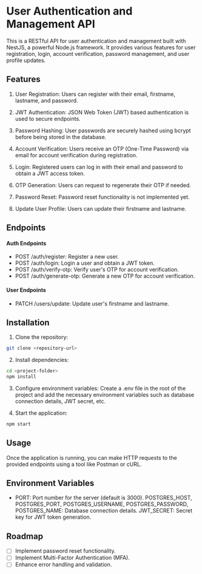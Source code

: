 # User Authentication and Management API
This is a RESTful API for user authentication and management built with NestJS, a powerful Node.js framework. It provides various features for user registration, login, account verification, password management, and user profile updates.

## Features
1. User Registration: Users can register with their email, firstname, lastname, and password.

2. JWT Authentication: JSON Web Token (JWT) based authentication is used to secure endpoints.

3. Password Hashing: User passwords are securely hashed using bcrypt before being stored in the database.

4. Account Verification: Users receive an OTP (One-Time Password) via email for account verification during registration.

5. Login: Registered users can log in with their email and password to obtain a JWT access token.

6. OTP Generation: Users can request to regenerate their OTP if needed.

7. Password Reset: Password reset functionality is not implemented yet.

<!-- Multi-Factor Authentication (MFA): MFA functionality is not implemented yet. -->

8. Update User Profile: Users can update their firstname and lastname.

## Endpoints
#### Auth Endpoints
- POST /auth/register: Register a new user.
- POST /auth/login: Login a user and obtain a JWT token.
- POST /auth/verify-otp: Verify user's OTP for account verification.
- POST /auth/generate-otp: Generate a new OTP for account verification.
#### User Endpoints
- PATCH /users/update: Update user's firstname and lastname.

## Installation
1. Clone the repository:
```bash
git clone <repository-url>
```
2. Install dependencies:
```bash
cd <project-folder>
npm install
```
3. Configure environment variables:
Create a .env file in the root of the project and add the necessary environment variables such as database connection details, JWT secret, etc.

4. Start the application:
```bash
npm start
```
## Usage
Once the application is running, you can make HTTP requests to the provided endpoints using a tool like Postman or cURL.

## Environment Variables
- PORT: Port number for the server (default is 3000).
POSTGRES_HOST, POSTGRES_PORT, POSTGRES_USERNAME, POSTGRES_PASSWORD, POSTGRES_NAME: Database connection details.
JWT_SECRET: Secret key for JWT token generation.

## Roadmap

- [ ] Implement password reset functionality.
- [ ] Implement Multi-Factor Authentication (MFA).
- [ ] Enhance error handling and validation.

